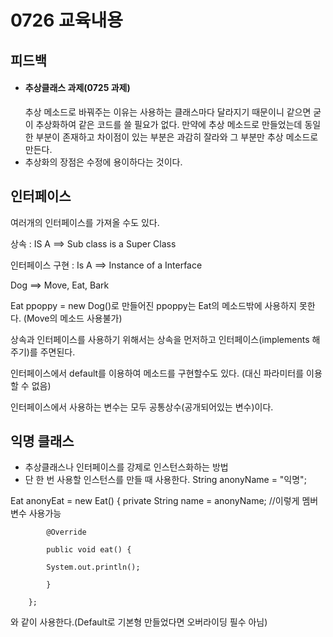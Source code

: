 # 0726 교육내용
## 피드백
* #### 추상클래스 과제(0725 과제)
  추상 메소드로 바꿔주는 이유는 사용하는 클래스마다 달라지기 때문이니 같으면 굳이 추상화하여 같은 코드를 쓸 필요가 없다.
만약에 추상 메소드로 만들었는데 동일한 부분이 존재하고 차이점이 있는 부분은 과감히 잘라와 그 부분만 추상 메소드로 만든다.
* 추상화의 장점은 수정에 용이하다는 것이다.

## 인터페이스
여러개의 인터페이스를 가져올 수도 있다.

상속 : IS A ==> Sub class is a Super Class

인터페이스 구현 : Is A ==> Instance of a Interface

Dog ==> Move, Eat, Bark

Eat ppoppy = new Dog()로 만들어진 ppoppy는 Eat의 메소드밖에 사용하지 못한다. (Move의 메소드 사용불가)

상속과 인터페이스를 사용하기 위해서는 상속을 먼저하고 인터페이스(implements 해주기)를 주면된다.

인터페이스에서 default를 이용하여 메소드를 구현할수도 있다. (대신 파라미터를 이용할 수 없음)

인터페이스에서 사용하는 변수는 모두 공통상수(공개되어있는 변수)이다.
 
## 익명 클래스
* 추상클래스나 인터페이스를 강제로 인스턴스화하는 방법
* 단 한 번 사용할 인스턴스를 만들 때 사용한다.
String anonyName = "익명";

Eat anonyEat = new Eat() {
			private String name = anonyName;	//이렇게 멤버변수 사용가능
   
			@Override  
   
			public void eat() {
   
			System.out.println();
   
			}
   
		};
  와 같이 사용한다.(Default로 기본형 만들었다면 오버라이딩 필수 아님)
  

  

